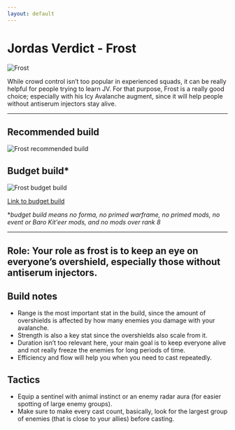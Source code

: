 ```yaml
---
layout: default
---
```

# Jordas Verdict -  Frost

![Frost](http://i.imgur.com/uABq0c3.png)

While crowd control isn’t too popular in experienced squads, it can be really helpful for people trying to learn JV. For that purpose, Frost is a really good choice; especially with his Icy Avalanche augment, since it will help people without antiserum injectors stay alive.

* * *

## Recommended build

![Frost recommended build](http://i.imgur.com/NfTJEpY.png)

## Budget build*

![Frost budget build](http://i.imgur.com/lAoFsFI.png)

[Link to budget build](http://warframe-builder.com/Warframes/Builder/Frost/t_30_0300040040_2-3-10-4-6-5-6-2-5-7-7-3-12-4-8-46-5-5-51-8-5-55-1-5-800-0-3_800-9-55-6-6-11-2-12-12-14-46-6-4-9-7-7-51-14-f-f_0/en/1-0-7/0)

*_budget build means no forma, no primed warframe, no primed mods, no event or Baro Kit'eer mods, and no mods over rank 8_

* * *

## Role: Your role as frost is to keep an eye on everyone’s overshield, especially those without antiserum injectors.

## Build notes

* Range is the most important stat in the build, since the amount of overshields is affected by how many enemies you damage with your avalanche. 
* Strength is also a key stat since the overshields also scale from it.
* Duration isn’t too relevant here, your main goal is to keep everyone alive and not really freeze the enemies for long periods of time.
* Efficiency and flow will help you when you need to cast repeatedly.

## Tactics

* Equip a sentinel with animal instinct or an enemy radar aura (for easier spotting of large enemy groups).
* Make sure to make every cast count, basically, look for the largest group of enemies (that is close to your allies) before casting.


